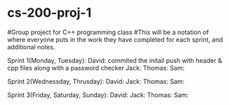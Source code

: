 # cs-200-proj-1
#Group project for C++ programming class
#This will be a notation of where everyone puts in the work they have completed for each sprint, and additional notes.



Sprint 1(Monday, Tuesday):
David: 
commited the initail push with header & cpp files along with a password checker
Jack:
Thomas:
Sam:


Sprint 2(Wednessday, Thrusday):
David:
Jack:
Thomas:
Sam:

Sprint 3(Friday, Saturday, Sunday):
David:
Jack:
Thomas:
Sam:
